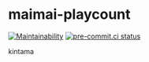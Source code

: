 # maimai-playcount

[![Maintainability](https://api.codeclimate.com/v1/badges/f302ce7d4e016786929d/maintainability)](https://codeclimate.com/github/asashakira/maimai-playcount/maintainability)
[![pre-commit.ci status](https://results.pre-commit.ci/badge/github/asashakira/maimai-playcount/mucho.svg)](https://results.pre-commit.ci/latest/github/asashakira/maimai-playcount/mucho)

kintama

